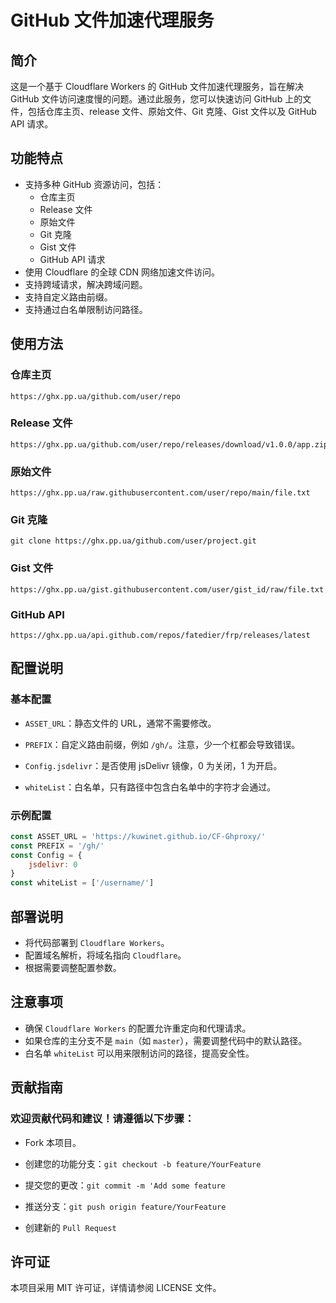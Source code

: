 # GitHub 文件加速代理服务

## 简介

这是一个基于 Cloudflare Workers 的 GitHub 文件加速代理服务，旨在解决 GitHub 文件访问速度慢的问题。通过此服务，您可以快速访问 GitHub 上的文件，包括仓库主页、release 文件、原始文件、Git 克隆、Gist 文件以及 GitHub API 请求。

## 功能特点

- 支持多种 GitHub 资源访问，包括：
  - 仓库主页
  - Release 文件
  - 原始文件
  - Git 克隆
  - Gist 文件
  - GitHub API 请求
- 使用 Cloudflare 的全球 CDN 网络加速文件访问。
- 支持跨域请求，解决跨域问题。
- 支持自定义路由前缀。
- 支持通过白名单限制访问路径。

## 使用方法

### 仓库主页

```plaintext
https://ghx.pp.ua/github.com/user/repo
```

### Release 文件
```plaintext
https://ghx.pp.ua/github.com/user/repo/releases/download/v1.0.0/app.zip
```

### 原始文件
```plaintext
https://ghx.pp.ua/raw.githubusercontent.com/user/repo/main/file.txt
```

### Git 克隆
```plaintext
git clone https://ghx.pp.ua/github.com/user/project.git
```

### Gist 文件
```plaintext
https://ghx.pp.ua/gist.githubusercontent.com/user/gist_id/raw/file.txt
```

### GitHub API
```plaintext
https://ghx.pp.ua/api.github.com/repos/fatedier/frp/releases/latest
```

## 配置说明

### 基本配置
- `ASSET_URL`：静态文件的 URL，通常不需要修改。

- `PREFIX`：自定义路由前缀，例如 `/gh/`。注意，少一个杠都会导致错误。

- `Config.jsdelivr`：是否使用 jsDelivr 镜像，0 为关闭，1 为开启。

- `whiteList`：白名单，只有路径中包含白名单中的字符才会通过。

### 示例配置

```JavaScript
const ASSET_URL = 'https://kuwinet.github.io/CF-Ghproxy/'
const PREFIX = '/gh/'
const Config = {
    jsdelivr: 0
}
const whiteList = ['/username/']
```

## 部署说明

- 将代码部署到 `Cloudflare Workers`。
- 配置域名解析，将域名指向 `Cloudflare`。
- 根据需要调整配置参数。

## 注意事项

- 确保 `Cloudflare Workers` 的配置允许重定向和代理请求。
- 如果仓库的主分支不是 `main`（如 `master`），需要调整代码中的默认路径。
- 白名单 `whiteList` 可以用来限制访问的路径，提高安全性。
  
## 贡献指南

### 欢迎贡献代码和建议！请遵循以下步骤：

- Fork 本项目。

- 创建您的功能分支：`git checkout -b feature/YourFeature`

- 提交您的更改：`git commit -m 'Add some feature`

- 推送分支：`git push origin feature/YourFeature`

- 创建新的 `Pull Request`


## 许可证
本项目采用 MIT 许可证，详情请参阅 LICENSE 文件。
